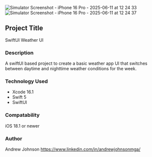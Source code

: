 
![Simulator Screenshot - iPhone 16 Pro - 2025-06-11 at 12 24 33](https://github.com/user-attachments/assets/a71720c6-94c7-47dc-8400-3b33d2cec833)
![Simulator Screenshot - iPhone 16 Pro - 2025-06-11 at 12 24 37](https://github.com/user-attachments/assets/a46734d0-6235-4adb-baf8-fedba338a903)


## Project Title
SwiftUI Weather UI

### Description
A swiftUI based project to create a basic weather app UI that switches between daytime and nighttime weather conditions for the week. 

### Technology Used
- Xcode 16.1
- Swift 5
- SwiftUI

### Compatability 
iOS 18.1 or newer

### Author
Andrew Johnson
https://www.linkedin.com/in/andrewjohnsonmga/

